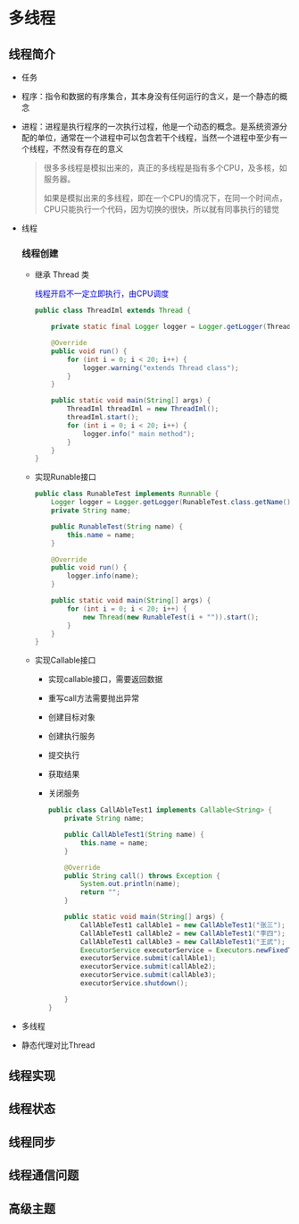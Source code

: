 # 多线程

## 线程简介 

- 任务

- 程序：指令和数据的有序集合，其本身没有任何运行的含义，是一个静态的概念

- 进程：进程是执行程序的一次执行过程，他是一个动态的概念。是系统资源分配的单位，通常在一个进程中可以包含若干个线程，当然一个进程中至少有一个线程，不然没有存在的意义

  > 很多多线程是模拟出来的，真正的多线程是指有多个CPU，及多核，如服务器。
  >
  > 如果是模拟出来的多线程，即在一个CPU的情况下，在同一个时间点，CPU只能执行一个代码，因为切换的很快，所以就有同事执行的错觉

- 线程

  ### 线程创建

  - 继承 Thread 类

    <font color="blue">线程开启不一定立即执行，由CPU调度</font>

    ``` java
    public class ThreadIml extends Thread {
    
        private static final Logger logger = Logger.getLogger(ThreadIml.class.getName());
    
        @Override
        public void run() {
            for (int i = 0; i < 20; i++) {
                logger.warning("extends Thread class");
            }
        }
    
        public static void main(String[] args) {
            ThreadIml threadIml = new ThreadIml();
            threadIml.start();
            for (int i = 0; i < 20; i++) {
                logger.info(" main method");
            }
        }
    }
    ```

    

  - 实现Runable接口

    ```java
    public class RunableTest implements Runnable {
        Logger logger = Logger.getLogger(RunableTest.class.getName());
        private String name;
    
        public RunableTest(String name) {
            this.name = name;
        }
    
        @Override
        public void run() {
            logger.info(name);
        }
    
        public static void main(String[] args) {
            for (int i = 0; i < 20; i++) {
                new Thread(new RunableTest(i + "")).start();
            }
        }
    }
    ```

    

  - 实现Callable接口

    - 实现callable接口，需要返回数据
    
    - 重写call方法需要抛出异常
    
    - 创建目标对象
    
    - 创建执行服务
    
    - 提交执行
    
    - 获取结果
    
    - 关闭服务
    
      ```java
      public class CallAbleTest1 implements Callable<String> {
          private String name;
      
          public CallAbleTest1(String name) {
              this.name = name;
          }
      
          @Override
          public String call() throws Exception {
              System.out.println(name);
              return "";
          }
      
          public static void main(String[] args) {
              CallAbleTest1 callAble1 = new CallAbleTest1("张三");
              CallAbleTest1 callAble2 = new CallAbleTest1("李四");
              CallAbleTest1 callAble3 = new CallAbleTest1("王武");
              ExecutorService executorService = Executors.newFixedThreadPool(3);
              executorService.submit(callAble1);
              executorService.submit(callAble2);
              executorService.submit(callAble3);
              executorService.shutdown();
      
          }
      }
      ```
    
      
    
    

- 多线程

- 静态代理对比Thread

## 线程实现

## 线程状态

## 线程同步

## 线程通信问题

## 高级主题

